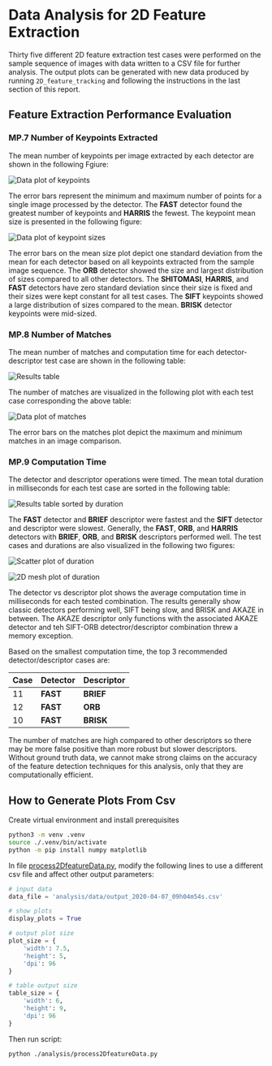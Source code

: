 # Data Analysis for 2D Feature Extraction

Thirty five different 2D feature extraction test cases were performed on the sample sequence of images with data written to a CSV file for further analysis. The output plots can be generated with new data produced by running `2D_feature_tracking` and following the instructions in the last section of this report.

## Feature Extraction Performance Evaluation

### MP.7 Number of Keypoints Extracted

The mean number of keypoints per image extracted by each detector are shown in the following Fgiure:

![Data plot of keypoints](data/output_2020-04-07_09h04m54s_kpnt_count.png)

The error bars represent the minimum and maximum number of points for a single image processed by the detector. The **FAST** detector found the greatest number of keypoints and **HARRIS** the fewest. The keypoint mean size is presented in the following figure:

![Data plot of keypoint sizes](data/output_2020-04-07_09h04m54s_kpnt_size.png)

The error bars on the mean size plot depict one standard deviation from the mean for each detector based on all keypoints extracted from the sample image sequence. The **ORB** detector showed the size and largest distribution of sizes compared to all other detectors. The **SHITOMASI**,  **HARRIS**, and **FAST** detectors have zero standard deviation since their size is fixed and their sizes were kept constant for all test cases. The **SIFT** keypoints showed a large distribution of sizes compared to the mean. **BRISK** detector keypoints were mid-sized.

### MP.8 Number of Matches

The mean number of matches and computation time for each detector-descriptor test case are shown in the following table:

![Results table](data/output_2020-04-07_09h04m54s_table.png)

The number of matches are visualized in the following plot with each test case corresponding the above table:

![Data plot of matches](data/output_2020-04-07_09h04m54s_matches.png)

The error bars on the matches plot depict the maximum and minimum matches in an image comparison.

### MP.9 Computation Time

The detector and descriptor operations were timed. The mean total duration in milliseconds for each test case are sorted in the following table:

![Results table sorted by duration](data/output_2020-04-07_09h04m54s_table_sorted.png)

The **FAST** detector and **BRIEF** descriptor were fastest and the **SIFT** detector and descriptor were slowest. Generally, the **FAST**, **ORB**, and **HARRIS** detectors with **BRIEF**, **ORB**, and **BRISK** descriptors performed well. The test cases and durations are also visualized in the following two figures:

![Scatter plot of duration](data/output_2020-04-07_09h04m54s_duration_scatter.png)

![2D mesh plot of duration](data/output_2020-04-07_09h04m54s_duration_mesh.png)

The detector vs descriptor plot shows the average computation time in milliseconds for each tested combination. The results generally show classic detectors performing well, SIFT being slow, and BRISK and AKAZE in between. The AKAZE descriptor only functions with the associated AKAZE detector and teh SIFT-ORB detectror/descriptor combination threw a memory exception.

Based on the smallest computation time, the top 3 recommended detector/descriptor cases are:

| Case | Detector | Descriptor |
|------|----------|------------|
|11    |**FAST**  |**BRIEF**   |
|12    |**FAST**  |**ORB**     |
|10    |**FAST**  |**BRISK**   |

The number of matches are high compared to other descriptors so there may be more false positive than more robust but slower descriptors. Without ground truth data, we cannot make strong claims on the accuracy of the feature detection techniques for this analysis, only that they are computationally efficient.

## How to Generate Plots From Csv

Create virtual environment and install prerequisites

```bash
python3 -m venv .venv
source ./.venv/bin/activate
python -m pip install numpy matplotlib
```

In file [process2DfeatureData.py](process2DfeatureData.py), modify the following lines to use a different csv file and affect other output parameters:

```python
# input data
data_file = 'analysis/data/output_2020-04-07_09h04m54s.csv'

# show plots
display_plots = True

# output plot size
plot_size = {
    'width': 7.5,
    'height': 5,
    'dpi': 96
}

# table output size
table_size = {
    'width': 6,
    'height': 9,
    'dpi': 96
}
```

Then run script:

```bash
python ./analysis/process2DfeatureData.py
```
